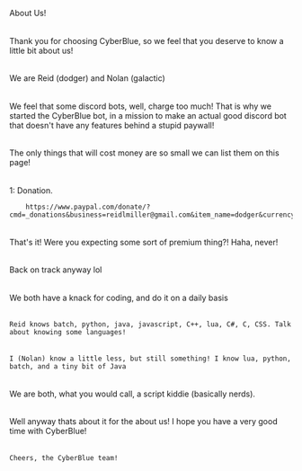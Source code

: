 About Us!
######
Thank you for choosing CyberBlue, so we feel that you deserve to know a little bit about us!
######
We are Reid (dodger) and Nolan (galactic)
######
We feel that some discord bots, well, charge too much! That is why we started the CyberBlue bot, in a mission to make an actual good discord bot that doesn't have any features behind a stupid paywall!
######
The only things that will cost money are so small we can list them on this page!
######
1: Donation.
    
        https://www.paypal.com/donate/?cmd=_donations&business=reidlmiller@gmail.com&item_name=dodger&currency_code=USD

######
That's it! Were you expecting some sort of premium thing?! Haha, never!
######
Back on track anyway lol
######
We both have a knack for coding, and do it on a daily basis
######
    Reid knows batch, python, java, javascript, C++, lua, C#, C, CSS. Talk about knowing some languages!
######
    I (Nolan) know a little less, but still something! I know lua, python, batch, and a tiny bit of Java
######
We are both, what you would call, a script kiddie (basically nerds). 
######
Well anyway thats about it for the about us! I hope you have a very good time with CyberBlue!
######
    Cheers, the CyberBlue team!
######
